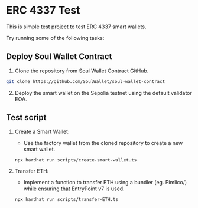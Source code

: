 # ERC 4337 Test

This is simple test project to test ERC 4337 smart wallets.

Try running some of the following tasks:

## Deploy Soul Wallet Contract

1. Clone the repository from Soul Wallet Contract GitHub.
```bash
git clone https://github.com/SoulWallet/soul-wallet-contract
```

2. Deploy the smart wallet on the Sepolia testnet using the default validator EOA.

## Test script 
1. Create a Smart Wallet:
   - Use the factory wallet from the cloned repository to create a new smart wallet.

   ```shell
   npx hardhat run scripts/create-smart-wallet.ts
   ```

2. Transfer ETH:
   - Implement a function to transfer ETH using a bundler (eg. Pimlico/) while ensuring that EntryPoint v7 is used.

   ```shell
   npx hardhat run scripts/transfer-ETH.ts
   ```
